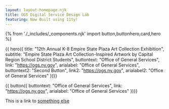 ```yaml
---
layout: layout-homepage.njk
title: OGS Digital Service Design Lab
featuring: Now Built using 11ty!
---
```

{% from './_includes/_components.njk' import button,buttonhero,card,hero %} 

{{ hero({ 
    title: "12th Annual K-8 Empire State Plaza Art Collection Exhibition",
    subtitle: "Empire State Plaza Art Collection-Inspired Artwork by Capital Region School District Students",
    buttontext: "Office of General Services",
    link: "https://ogs.ny.gov",
    arialabel: "Office of General Services",
    buttontext2: "Second Button",
    link2: "https://ogs.ny.gov",
    arialabel2: "Office of General Services"
})}}

{{ button({ 
    buttontext: "Office of General Services",
    link: "https://ogs.ny.gov",
    arialabel: "Office of General Services"
})}}






This is a link to [something else](https://ogs.ny.gov)